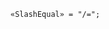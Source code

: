 <!-- This file is generated automatically by infrastructure scripts. Please don't edit by hand. -->

```{ .ebnf .slang-ebnf #SlashEqual }
«SlashEqual» = "/=";
```
